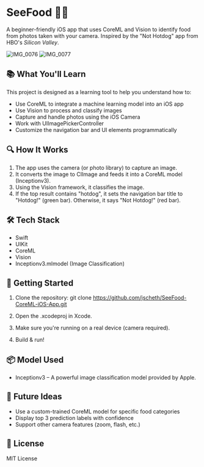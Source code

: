 # SeeFood 🍔📱  
A beginner-friendly iOS app that uses CoreML and Vision to identify food from photos taken with your camera. Inspired by the "Not Hotdog" app from HBO's *Silicon Valley*.

![IMG_0076](https://github.com/user-attachments/assets/6decbd73-ce1f-4fa4-b4f3-2ca24992c367)
![IMG_0077](https://github.com/user-attachments/assets/2b337f65-6ace-4a95-bedb-3f05ecea3950)


## 📚 What You'll Learn
This project is designed as a learning tool to help you understand how to:

- Use CoreML to integrate a machine learning model into an iOS app
- Use Vision to process and classify images
- Capture and handle photos using the iOS Camera
- Work with UIImagePickerController
- Customize the navigation bar and UI elements programmatically

## 🔍 How It Works
1. The app uses the camera (or photo library) to capture an image.
2. It converts the image to CIImage and feeds it into a CoreML model (Inceptionv3).
3. Using the Vision framework, it classifies the image.
4. If the top result contains "hotdog", it sets the navigation bar title to "Hotdog!" (green bar). Otherwise, it says "Not Hotdog!" (red bar).

## 🛠 Tech Stack
- Swift
- UIKit
- CoreML
- Vision
- Inceptionv3.mlmodel (Image Classification)

## 🚀 Getting Started

1. Clone the repository:
   git clone https://github.com/jscheth/SeeFood-CoreML-iOS-App.git

2. Open the .xcodeproj in Xcode.
3. Make sure you're running on a real device (camera required).
4. Build & run!

## 📦 Model Used
- Inceptionv3 – A powerful image classification model provided by Apple.

## 🧠 Future Ideas
- Use a custom-trained CoreML model for specific food categories
- Display top 3 prediction labels with confidence
- Support other camera features (zoom, flash, etc.)

## 📄 License
MIT License
